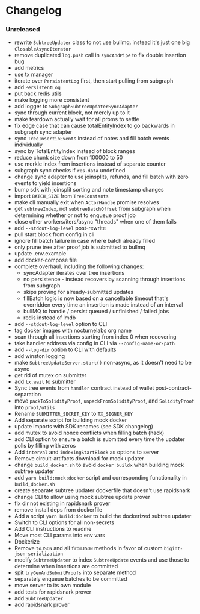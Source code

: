 # Changelog

### Unreleased

- rewrite `SubtreeUpdater` class to not use bullmq. instead it's just one big `ClosableAsyncIterator`
- remove duplicated `log.push` call in `syncAndPipe` to fix double insertion bug
- add metrics
- use tx manager
- iterate over `PersistentLog` first, then start pulling from subgraph
- add `PersistentLog`
- put back redis utils
- make logging more consistent
- add logger to `SubgraphSubtreeUpdaterSyncAdapter`
- sync through current block, not merely up to it
- make teardown actually wait for all proms to settle
- fix edge case that can cause totalEntityIndex to go backwards in subgraph sync adapter
- sync `TreeInsertioEvent`s instead of notes and fill batch events individually
- sync by TotalEntityIndex instead of block ranges
- reduce chunk size down from 100000 to 50
- use merkle index from insertions instead of separate counter
- subgraph sync checks if `res.data` undefined
- change sync adapter to use joinsplits, refunds, and fill batch with zero events to yield insertions
- bump sdk with joinsplit sorting and note timestamp changes
- import `BATCH_SIZE` from `TreeConstants`
- make cli manually exit when `ActorHandle` promise resolves
- get `subtreeIndex`, not `subtreeBatchOffset` from subgraph when determining whether or not to enqueue proof job
- close other workers/iters/async "threads" when one of them fails
- add `--stdout-log-level` post-rewrite
- pull start block from config in cli
- ignore fill batch failure in case where batch already filled
- only prune tree after proof job is submitted to bullmq
- update .env.example
- add docker-compose file
- complete overhaul, including the following changes:
  - syncAdapter iterates over tree insertions
  - no persistence - instead recovers by scanning through insertions from subgraph
  - skips proving for already-submitted updates
  - fillBatch logic is now based on a cancellable timeout that's overridden every time an insertion is made instead of an interval
  - bullMQ to handle / persist queued / unfinished / failed jobs
  - redis instead of lmdb
- add `--stdout-log-level` option to CLI
- tag docker images with nocturnelabs org name
- scan through all insertions starting from index 0 when recovering
- take handler address via config in CLI via `--config-name-or-path`
- add `--log-dir` option to CLI with defaults
- add winston logging
- make `SubtreeUpdateServer.start()` non-async, as it doesn't need to be async
- get rid of mutex on submitter
- add `tx.wait` to submitter
- Sync tree events from `handler` contract instead of wallet post-contract-separation
- move `packToSolidityProof`, `unpackFromSolidityProof`, and `SolidityProof` into `proof/utils`
- Rename `SUBMITTER_SECRET_KEY` to `TX_SIGNER_KEY`
- Add separate script for building mock docker
- update imports with SDK renames (see SDK changelog)
- add mutex to avoid nonce conflicts when filling batch (hack)
- add CLI option to ensure a batch is submitted every time the updater polls by filling with zeros
- Add `interval` and `indexingStartBlock` as options to server
- Remove circuit-artifacts download for mock updater
- change `build_docker.sh` to avoid `docker buildx` when building mock subtree updater
- add `yarn build:mock:docker` script and corresponding functionality in `build_docker.sh`
- create separate subtree updater dockerfile that doesn't use rapidsnark
- change CLI to allow using mock subtree update prover
- fix dir not existing in rapidsnark prover
- remove install deps from dockerfile
- Add a script `yarn build:docker` to build the dockerized subtree updater
- Switch to CLI options for all non-secrets
- Add CLI instructions to readme
- Move most CLI params into env vars
- Dockerize
- Remove `toJSON` and all `fromJSON` methods in favor of custom `bigint-json-serialization`
- modify `SubtreeUpdater` to index `SubtreeUpdate` events and use those to determine when insertions are committed
- spit `tryGenAndSubmitProofs` into separate method
- separately enqueue batches to be committed
- move server to its own module
- add tests for rapidsnark prover
- add `SubtreeUpdater`
- add rapidsnark prover
